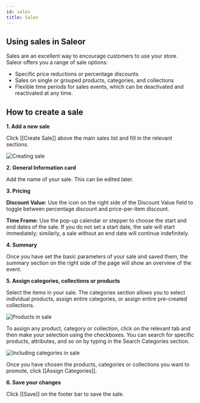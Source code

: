 ```yaml
---
id: sales
title: Sales
---
```

## Using sales in Saleor

Sales are an excellent way to encourage customers to use your store. Saleor offers you a range of sale options:

- Specific price reductions or percentage discounts
- Sales on single or grouped products, categories, and collections
- Flexible time periods for sales events, which can be deactivated and reactivated at any time.


## How to create a sale

**1. Add a new sale**

Click [[Create&nbsp;Sale]] above the main sales list and fill in the relevant sections.

![Creating sale](/assets/dashboard-discounts/discount1.JPG)


**2. General Information card**

Add the name of your sale. This can be edited later.


**3. Pricing**

**Discount Value:** Use the icon on the right side of the Discount Value field to toggle between percentage discount and price-per-item discount.

**Time Frame:** Use the pop-up calendar or stepper to choose the start and end dates of the sale. If you do not set a start date, the sale will start immediately; similarly, a sale without an end date will continue indefinitely.


**4. Summary**

Once you have set the basic parameters of your sale and saved them, the summary section on the right side of the page will show an overview of the event.


**5. Assign categories, collections or products**

Select the items in your sale. The categories section allows you to select individual products, assign entire categories, or assign entire pre-created collections.   

![Products in sale](/assets/dashboard-discounts/discounts2.png)

To assign any product, category or collection, click on the relevant tab and then make your selection using the checkboxes. You can search for specific products, attributes, and so on by typing in the Search Categories section.

![Including categories in sale](/assets/dashboard-discounts/discounts3.JPG)

Once you have chosen the products, categories or collections you want to promote, click [[Assign&nbsp;Categories]].


**6. Save your changes**

Click [[Save]] on the footer bar to save the sale.
